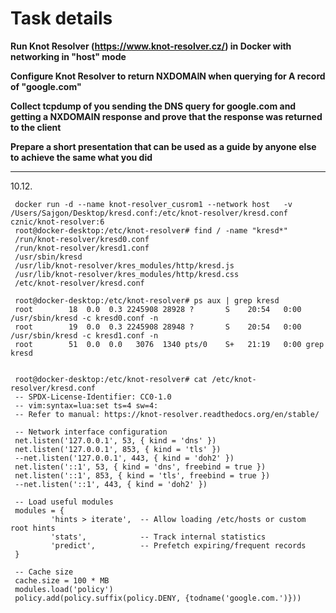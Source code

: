 # Task details

**Run Knot Resolver (https://www.knot-resolver.cz/) in Docker with networking in "host" mode**

**Configure Knot Resolver to return NXDOMAIN when querying for A record of "google.com"**

**Collect tcpdump of you sending the DNS query for google.com and getting a NXDOMAIN response and prove that the response was returned to the client**

**Prepare a short presentation that can be used as a guide by anyone else to achieve the same what you did**
______________________________
10.12.

     docker run -d --name knot-resolver_cusrom1 --network host   -v /Users/Sajgon/Desktop/kresd.conf:/etc/knot-resolver/kresd.conf   cznic/knot-resolver:6
     root@docker-desktop:/etc/knot-resolver# find / -name "kresd*"
     /run/knot-resolver/kresd0.conf
     /run/knot-resolver/kresd1.conf
     /usr/sbin/kresd
     /usr/lib/knot-resolver/kres_modules/http/kresd.js
     /usr/lib/knot-resolver/kres_modules/http/kresd.css
     /etc/knot-resolver/kresd.conf

     root@docker-desktop:/etc/knot-resolver# ps aux | grep kresd 
     root        18  0.0  0.3 2245908 28928 ?       S    20:54   0:00 /usr/sbin/kresd -c kresd0.conf -n
     root        19  0.0  0.3 2245908 28948 ?       S    20:54   0:00 /usr/sbin/kresd -c kresd1.conf -n
     root        51  0.0  0.0   3076  1340 pts/0    S+   21:19   0:00 grep kresd
     
     
     root@docker-desktop:/etc/knot-resolver# cat /etc/knot-resolver/kresd.conf 
     -- SPDX-License-Identifier: CC0-1.0
     -- vim:syntax=lua:set ts=4 sw=4:
     -- Refer to manual: https://knot-resolver.readthedocs.org/en/stable/
     
     -- Network interface configuration
     net.listen('127.0.0.1', 53, { kind = 'dns' })
     net.listen('127.0.0.1', 853, { kind = 'tls' })
     --net.listen('127.0.0.1', 443, { kind = 'doh2' })
     net.listen('::1', 53, { kind = 'dns', freebind = true })
     net.listen('::1', 853, { kind = 'tls', freebind = true })
     --net.listen('::1', 443, { kind = 'doh2' })
     
     -- Load useful modules
     modules = {
             'hints > iterate',  -- Allow loading /etc/hosts or custom root hints
             'stats',            -- Track internal statistics
             'predict',          -- Prefetch expiring/frequent records
     }
     
     -- Cache size
     cache.size = 100 * MB
     modules.load('policy')
     policy.add(policy.suffix(policy.DENY, {todname('google.com.')}))
          
     
        
<!--  docker pull cznic/knot-resolver     
          docker run --rm --network=host -v ~/knot-resolver/kresd.conf:/etc/knot-resolver/kresd.conf cznic/knot-resolver
          docker run -d --name knot-resolver --network host cznic/knot-resolver
               docker run -d --name knot-resolver --network host cznic/knot-resolver:6 -->
          
  
